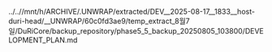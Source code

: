 ../..//mnt/h/ARCHIVE/.UNWRAP/extracted/DEV__2025-08-17__1833__host-duri-head/__UNWRAP/60c0fd3ae9/temp_extract_8월7일/DuRiCore/backup_repository/phase5_5_backup_20250805_103800/DEVELOPMENT_PLAN.md